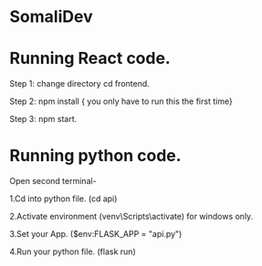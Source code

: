 # SomaliDev

# Running React code.

Step 1: change directory cd frontend. 

Step 2: npm install { you only have to run this the first time} 

Step 3: npm start.

# Running python code.

Open second terminal-

1.Cd into python file. (cd api)

2.Activate environment (venv\Scripts\activate) for windows only.

3.Set your App. ($env:FLASK_APP = "api.py")

4.Run your python file. (flask run)

